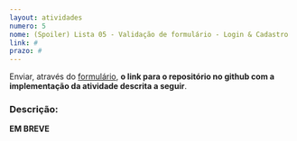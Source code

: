 ```yaml
---
layout: atividades
numero: 5
nome: (Spoiler) Lista 05 - Validação de formulário - Login & Cadastro
link: #
prazo: #
---
```


Enviar, através do <a href="{{ page.link }}" target="_blank">formulário</a>, **o link para o repositório no github com a implementação da atividade descrita a seguir**. 

### Descrição:

**EM BREVE**
